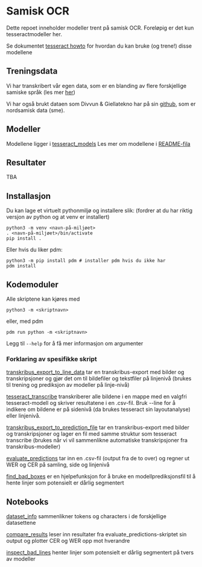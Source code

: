 # Samisk OCR

Dette repoet inneholder modeller trent på samisk OCR.
Foreløpig er det kun tesseractmodeller her.

Se dokumentet [tesseract howto](tesseract_howto.md) for hvordan du kan bruke (og trene!) disse modellene

## Treningsdata
Vi har transkribert vår egen data, som er en blanding av flere forskjellige samiske språk (les mer [her](https://bibno-my.sharepoint.com/:w:/r/personal/marie_rosok_nb_no/Documents/Chatfiler%20for%20Microsoft%20Teams/SamiskOCR-notat.docx?d=wc077d3c74c4a4bb8ab16a9a4dcb5b45d&csf=1&web=1&e=7ZvMmv))

Vi har også brukt dataen som Divvun & Giellatekno har på sin [github](https://github.com/divvungiellatekno/tesstrain/tree/main/training-data), som er nordsamisk data (sme).

## Modeller
Modellene ligger i [tesseract_models](tesseract_models)
Les mer om modellene i [README-fila](tesseract_models/README.md)

## Resultater
TBA


## Installasjon
Du kan lage et virtuelt pythonmiljø og installere slik:
(fordrer at du har riktig versjon av python og at venv er installert)
```
python3 -m venv <navn-på-miljøet>
. <navn-på-miljøet>/bin/activate
pip install .
```

Eller hvis du liker pdm:
```
python3 -m pip install pdm # installer pdm hvis du ikke har
pdm install
```

## Kodemoduler
Alle skriptene kan kjøres med
```
python3 -m <skriptnavn>
```
eller, med pdm
```
pdm run python -m <skriptnavn>
```
Legg til `--help` for å få mer informasjon om argumenter

### Forklaring av spesifikke skript

[transkribus_export_to_line_data](src/transkribus_export_to_line_data.py) tar en transkribus-export med bilder og transkripsjoner og gjør det om til bildefiler og tekstfiler på linjenivå (brukes til trening og prediksjon av modeller på linje-nivå)

[tesseract_transcribe](src/tesseract_transcribe.py) transkriberer alle bildene i en mappe med en valgfri tesseract-modell og skriver resultatene i en .csv-fil. Bruk --line for å indikere om bildene er på sidenivå (da brukes tesseract sin layoutanalyse) eller linjenivå.

[transkribus_export_to_prediction_file](src/transkribus_export_to_prediction_file.py) tar en transkribus-export med bilder og transkripsjoner og lager en fil med samme struktur som tesseract transcribe (brukes når vi vil sammenlikne automatiske transkripsjoner fra transkribus-modeller)

[evaluate_predictions](src/evaluate_predictions.py) tar inn en .csv-fil (output fra de to over) og regner ut WER og CER på samling, side og linjenivå

[find_bad_boxes](src/find_bad_boxes.py) er en hjelpefunksjon for å bruke en modellprediksjonsfil til å hente linjer som potensielt er dårlig segmentert

## Notebooks

[dataset_info](notebooks/dataset_info.ipynb) sammenlikner tokens og characters i de forskjellige datasettene

[compare_results](notebooks/compare_results.ipynb) leser inn resultater fra evaluate_predictions-skriptet sin output og plotter CER og WER opp mot hverandre

[inspect_bad_lines](notebooks/inspect_bad_lines.ipynb) henter linjer som potensielt er dårlig segmentert på tvers av modeller

